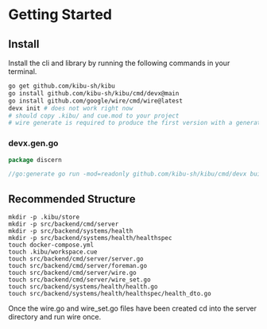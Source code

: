 # Getting Started

## Install
Install the cli and library by running the following commands in your terminal. 
```bash
go get github.com/kibu-sh/kibu
go install github.com/kibu-sh/kibu/cmd/devx@main
go install github.com/google/wire/cmd/wire@latest
devx init # does not work right now
# should copy .kibu/ and cue.mod to your project
# wire generate is required to produce the first version with a generate directive
```

### devx.gen.go
```go
package discern

//go:generate go run -mod=readonly github.com/kibu-sh/kibu/cmd/devx build ./src/backend/systems/...
```

## Recommended Structure
```
mkdir -p .kibu/store
mkdir -p src/backend/cmd/server
mkdir -p src/backend/systems/health
mkdir -p src/backend/systems/health/healthspec
touch docker-compose.yml
touch .kibu/workspace.cue
touch src/backend/cmd/server/server.go
touch src/backend/cmd/server/foreman.go
touch src/backend/cmd/server/wire.go
touch src/backend/cmd/server/wire_set.go
touch src/backend/systems/health/health.go
touch src/backend/systems/health/healthspec/health_dto.go
```

Once the wire.go and wire_set.go files have been created cd into the server directory and run wire once.